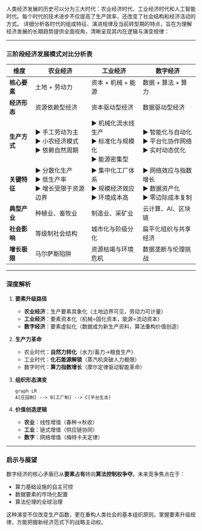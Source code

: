 人类经济发展的历史可以分为三大时代：农业经济时代、工业经济时代和人工智能时代。每个时代的技术进步不仅提高了生产效率，还改变了社会结构和经济活动的方式。
详细分析各时代的组成特征、演进规律及当前转型期的特点，旨在为理解经济发展的长期趋势提供全面视角，清晰呈现其内在逻辑与演变规律：

---

### **三阶段经济发展模式对比分析表**

| **维度** | **农业经济** | **工业经济** | **数字经济** |
| --- | --- | --- | --- |
| **核心要素** | 土地 + 劳动力 | 资本 + 机械 + 能源 | 数据 + 算法 + 算力 |
| **经济形态** | 资源依赖型经济 | 资本驱动型经济 | 数据驱动型经济 |
| **生产方式** | ▶ 手工劳动为主 <br/> ▶ 小农经济模式 <br/> ▶ 依赖自然周期 | ▶ 机械化流水线生产  <br/>▶ 标准化与规模化 <br/> ▶ 能源密集型 | ▶ 智能化与自动化  <br/>▶ 平台化协作网络  <br/>▶ 实时动态优化 |
| **关键特征** | ▶ 分散化生产  <br/>▶ 低生产率  <br/>▶ 增长受限于资源边界 | ▶ 集中化工厂体系 <br/> ▶ 规模经济效应  <br/>▶ 环境成本高 | ▶ 网络效应与指数增长 <br/> ▶ 数据资产化 <br/> ▶ 零边际成本复制 |
| **典型产业** | 种植业、畜牧业 | 制造业、采矿业 | 云计算、AI、区块链 |
| **社会影响** | 等级制社会结构 | 城市化与阶级分化 | 扁平化组织与共享经济 |
| **增长极限** | 马尔萨斯陷阱 | 资源枯竭与环境危机 | 数据垄断与伦理挑战 |

---

### **深度解析**

1. **要素升级路径**
    - **农业经济**：生产要素具象化（土地边界可见，劳动力可计量）
    - **工业经济**：要素资本化（机械=固化资本，能源=流动资本）
    - **数字经济**：要素虚拟化（数据成为新生产资料，算法重构价值创造）
2. **生产力革命**
    - 农业时代：**自然力转化**（水力/畜力→粮食生产）
    - 工业时代：**化石能源解锁**（蒸汽机突破人力极限）
    - 数字时代：**算力指数增长**（摩尔定律驱动智能革命）
3. **组织形态演变**
    
    ```mermaid
    graph LR
    A[庄园制] --> B[工厂制] --> C[平台生态]
    
    ```
    
4. **价值创造逻辑**
    - **农业**：线性增值（春种→秋收）
    - **工业**：链式增值（供应链协同）
    - **数字**：网络增值（梅特卡夫定律）

---

### **启示与展望**

数字经济的核心矛盾已从**要素占有**转向**算法控制权争夺**。未来竞争焦点在于：

- 算力基础设施的自主可控
- 数据要素的市场化配置
- 算法伦理的全球治理

这种演变不仅改变生产函数，更在重构人类社会的基本组织原则。掌握要素升级规律，方能把握新经济范式下的战略主动权。
